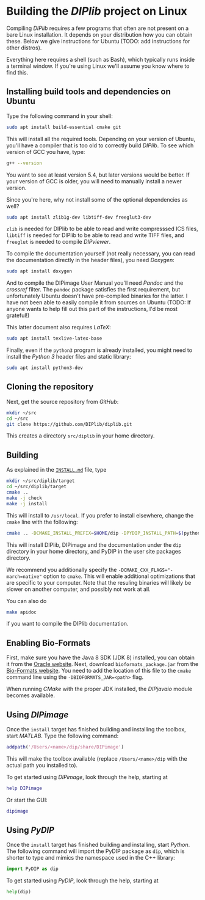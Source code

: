 # Building the *DIPlib* project on Linux

Compiling *DIPlib* requires a few programs that often are not present on a bare Linux
installation. It depends on your distribution how you can obtain these. Below we give
instructions for Ubuntu (TODO: add instructions for other distros).

Everything here requires a shell (such as Bash), which typically runs inside a terminal
window. If you're using Linux we'll assume you know where to find this.

## Installing build tools and dependencies on Ubuntu

Type the following command in your shell:
```bash
sudo apt install build-essential cmake git
```
This will install all the required tools. Depending on your version of Ubuntu, you'll
have a compiler that is too old to correctly build *DIPlib*. To see which version
of GCC you have, type:
```bash
g++ --version
```
You want to see at least version 5.4, but later versions would be better. If your
version of GCC is older, you will need to manually install a newer version.

Since you're here, why not install some of the optional dependencies as well?
```bash
sudo apt install zlib1g-dev libtiff-dev freeglut3-dev
```
`zlib` is needed for DIPlib to be able to read and write compresssed ICS files,
`libtiff` is needed for DIPlib to be able to read and write TIFF files, and
`freeglut` is needed to compile *DIPviewer*.

To compile the documentation yourself (not really necessary, you can read the
documentation directly in the header files), you need *Doxygen*:
```bash
sudo apt install doxygen
```

And to compile the DIPimage User Manual you'll need *Pandoc* and the *crossref*
filter. The `pandoc` package satisfies the first requirement, but unfortunately Ubuntu
doesn't have pre-compiled binaries for the latter. I have not been able to easily
compile it from sources on Ubuntu (TODO: If anyone wants to help fill out this part
of the instructions, I'd be most grateful!)

This latter document also requires *LaTeX*:
```bash
sudo apt install texlive-latex-base
```

Finally, even if the `python3` program is already installed, you might need to
install the *Python 3* header files and static library:
```bash
sudo apt install python3-dev
```

## Cloning the repository

Next, get the source repository from *GitHub*:
```bash
mkdir ~/src
cd ~/src
git clone https://github.com/DIPlib/diplib.git
```
This creates a directory `src/diplib` in your home directory.

## Building

As explained in the [`INSTALL.md`](INSTALL.md) file, type
```bash
mkdir ~/src/diplib/target
cd ~/src/diplib/target
cmake ..
make -j check
make -j install
```

This will install to `/usr/local`. If you prefer to install elsewhere, change the
`cmake` line with the following:
```bash
cmake .. -DCMAKE_INSTALL_PREFIX=$HOME/dip -DPYDIP_INSTALL_PATH=$(python3 -m site --user-site)
```
This will install DIPlib, DIPimage and the documentation under the `dip` directory
in your home directory, and PyDIP in the user site packages directory.

We recommend you additionally specify the `-DCMAKE_CXX_FLAGS="-march=native"`
option to `cmake`. This will enable additional optimizations that are specific
to your computer. Note that the resuling binaries will likely be slower on another
computer, and possibly not work at all.

You can also do
```bash
make apidoc
```
if you want to compile the DIPlib documentation.

## Enabling Bio-Formats

First, make sure you have the Java 8 SDK (JDK 8) installed, you can obtain it from the
[Oracle website](http://www.oracle.com/technetwork/java/javase/downloads/index.html). Next, download
`bioformats_package.jar` from the [Bio-Formats website](https://www.openmicroscopy.org/bio-formats/).
You need to add the location of this file to the `cmake` command line using the `-DBIOFORMATS_JAR=<path>`
flag.

When running *CMake* with the proper JDK installed, the *DIPjavaio* module becomes available.

## Using *DIPimage*

Once the `install` target has finished building and installing the toolbox, start
*MATLAB*. Type the following command:
```matlab
addpath('/Users/<name>/dip/share/DIPimage')
```
This will make the toolbox available (replace `/Users/<name>/dip` with the
actual path you installed to).

To get started using *DIPimage*, look through the help, starting at
```matlab
help DIPimage
```
Or start the GUI:
```matlab
dipimage
```

## Using *PyDIP*

Once the `install` target has finished building and installing, start *Python*.
The following command will import the PyDIP package as `dip`, which is shorter to
type and mimics the namespace used in the C++ library:
```python
import PyDIP as dip
```

To get started using *PyDIP*, look through the help, starting at
```python
help(dip)
```
